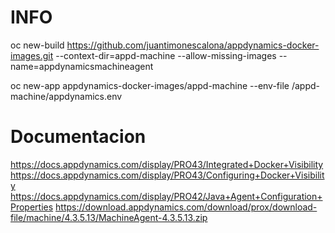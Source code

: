 # INFO 

oc new-build https://github.com/juantimonescalona/appdynamics-docker-images.git --context-dir=appd-machine --allow-missing-images --name=appdynamicsmachineagent

oc new-app appdynamics-docker-images/appd-machine --env-file /appd-machine/appdynamics.env

# Documentacion
https://docs.appdynamics.com/display/PRO43/Integrated+Docker+Visibility
https://docs.appdynamics.com/display/PRO43/Configuring+Docker+Visibility
https://docs.appdynamics.com/display/PRO42/Java+Agent+Configuration+Properties
https://download.appdynamics.com/download/prox/download-file/machine/4.3.5.13/MachineAgent-4.3.5.13.zip
